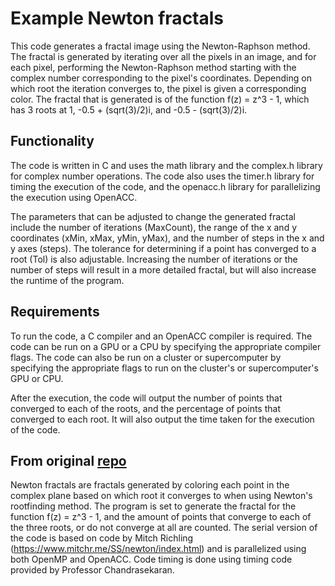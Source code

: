 # Example Newton fractals 

This code generates a fractal image using the Newton-Raphson method. The fractal is generated by iterating over all the pixels in an image, and for each pixel, performing the Newton-Raphson method starting with the complex number corresponding to the pixel's coordinates. Depending on which root the iteration converges to, the pixel is given a corresponding color. The fractal that is generated is of the function f(z) = z^3 - 1, which has 3 roots at 1, -0.5 + (sqrt(3)/2)i, and -0.5 - (sqrt(3)/2)i.

## Functionality

The code is written in C and uses the math library and the complex.h library for complex number operations. The code also uses the timer.h library for timing the execution of the code, and the openacc.h library for parallelizing the execution using OpenACC.

The parameters that can be adjusted to change the generated fractal include the number of iterations (MaxCount), the range of the x and y coordinates (xMin, xMax, yMin, yMax), and the number of steps in the x and y axes (steps). The tolerance for determining if a point has converged to a root (Tol) is also adjustable. Increasing the number of iterations or the number of steps will result in a more detailed fractal, but will also increase the runtime of the program.

## Requirements

To run the code, a C compiler and an OpenACC compiler is required. The code can be run on a GPU or a CPU by specifying the appropriate compiler flags. The code can also be run on a cluster or supercomputer by specifying the appropriate flags to run on the cluster's or supercomputer's GPU or CPU.

After the execution, the code will output the number of points that converged to each of the roots, and the percentage of points that converged to each root. It will also output the time taken for the execution of the code.

## From original [repo](https://github.com/rdean-udel/CISC372-Project)

Newton fractals are fractals generated by coloring each point in the complex plane based on which root it converges to when using Newton's rootfinding method. The program is set to generate the fractal for the function f(z) = z^3 - 1, and the amount of points that converge to each of the three roots, or do not converge at all are counted. The serial version of the code is based on code by Mitch Richling (https://www.mitchr.me/SS/newton/index.html) and is parallelized using both OpenMP and OpenACC. Code timing is done using timing code provided by Professor Chandrasekaran.